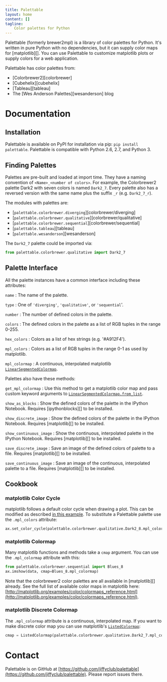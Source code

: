 ```yaml
---
title: Palettable
layout: home
content: []
tagline:
    Color palettes for Python
---
```


Palettable (formerly brewer2mpl) is a library of color palettes for Python.
It's written in pure Python with no dependencies,
but it can supply color maps for [matplotlib][].
You can use Palettable to customize matplotlib plots or
supply colors for a web application.

Palettable has color palettes from:

- [Colorbrewer2][colorbrewer]
- [Cubehelix][cubehelix]
- [Tableau][tableau]
- The [Wes Anderson Palettes][wesanderson] blog

# Documentation

## Installation

Palettable is available on PyPI for installation via pip:
`pip install palettable`.
Palettable is compatible with Python 2.6, 2.7, and Python 3.

## Finding Palettes

Palettes are pre-built and loaded at import time.
They have a naming convention of `<Name>_<number of colors>`.
For example, the Colorbrewer2 palette Dark2 with seven colors is
named `Dark2_7`.
Every palette also has a reversed version with the same name plus
the suffix `_r` (e.g. `Dark2_7_r`).

The modules with palettes are:

- [`palettable.colorbrewer.diverging`][colorbrewer/diverging]
- [`palettable.colorbrewer.qualitative`][colorbrewer/qualitative]
- [`palettable.colorbrewer.sequential`][colorbrewer/sequential]
- [`palettable.tableau`][tableau]
- [`palettable.wesanderson`][wesanderson]

The `Dark2_7` palette could be imported via:

```python
from palettable.colorbrewer.qualitative import Dark2_7
```

## Palette Interface

All the palette instances have a common interface including these attributes:

`name`
:   The name of the palette.

`type`
:   One of `'diverging'`, `'qualitative'`, or `'sequential`'.

`number`
:   The number of defined colors in the palette.

`colors`
:   The defined colors in the palette as a list of RGB tuples
    in the range 0-255.

`hex_colors`
:   Colors as a list of hex strings (e.g. '#A912F4').

`mpl_colors`
:   Colors as a list of RGB tuples in the range 0-1 as used by matplotlib.

`mpl_colormap`
:   A continuous, interpolated matplotlib
    [`LinearSegmentedColormap`](http://matplotlib.org/api/colors_api.html#matplotlib.colors.LinearSegmentedColormap).

Palettes also have these methods:

`get_mpl_colormap`
:   Use this method to get a matplotlib color map and pass custom keyword
    arguments to
    [`LinearSegmentedColormap.from_list`](http://matplotlib.org/api/colors_api.html#matplotlib.colors.LinearSegmentedColormap.from_list).

`show_as_blocks`
:   Show the defined colors of the palette in the IPython Notebook.
    Requires [ipythonblocks][] to be installed.

`show_discrete_image`
:   Show the defined colors of the palette in the IPython Notebook.
    Requires [matplotlib][] to be installed.

`show_continuous_image`
:   Show the continuous, interpolated palette in the IPython Notebook.
    Requires [matplotlib][] to be installed.

`save_discrete_image`
:   Save an image of the defined colors of palette to a file.
    Requires [matplotlib][] to be installed.

`save_continuous_image`
:   Save an image of the continuous, interpolated palette to a file.
    Requires [matplotlib][] to be installed.

## Cookbook

### matplotlib Color Cycle

matplotlib follows a default color cycle when drawing a plot.
This can be modified as described
[in this example](http://matplotlib.org/examples/color/color_cycle_demo.html).
To substitute a Palettable palette use the `.mpl_colors` attribute:

```python
ax.set_color_cycle(palettable.colorbrewer.qualitative.Dark2_8.mpl_colors)
```

### matplotlib Colormap

Many matplotlib functions and methods take a `cmap` argument.
You can use the `.mpl_colormap` attribute with this:

```python
from palettable.colorbrewer.sequential import Blues_8
ax.imshow(data, cmap=Blues_8.mpl_colormap)
```

Note that the colorbrewer2 color palettes are all available in [matplotlib][]
already.
See the full list of available color maps in matplotlib here:
[http://matplotlib.org/examples/color/colormaps_reference.html](http://matplotlib.org/examples/color/colormaps_reference.html).

### matplotlib Discrete Colormap

The `.mpl_colormap` attribute is a continuous, interpolated map.
If you want to make discrete color map you can use matplotlib's
[`ListedColormap`](http://matplotlib.org/api/colors_api.html#matplotlib.colors.ListedColormap):

```python
cmap = ListedColormap(palettable.colorbrewer.qualitative.Dark2_7.mpl_colors)
```

# Contact

Palettable is on GitHub at
[https://github.com/jiffyclub/palettable](https://github.com/jiffyclub/palettable).
Please report issues there.
